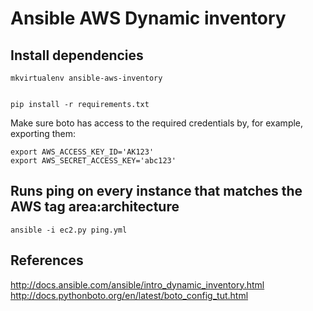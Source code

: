 Ansible AWS Dynamic inventory
============================

Install dependencies
--------------------

    mkvirtualenv ansible-aws-inventory


    pip install -r requirements.txt


Make sure boto has access to the required credentials by, for example, exporting them:


    export AWS_ACCESS_KEY_ID='AK123'
    export AWS_SECRET_ACCESS_KEY='abc123'


Runs ping on every instance that matches the AWS tag area:architecture
----------------------------------------------------------------------


    ansible -i ec2.py ping.yml


References
----------

http://docs.ansible.com/ansible/intro_dynamic_inventory.html
http://docs.pythonboto.org/en/latest/boto_config_tut.html
